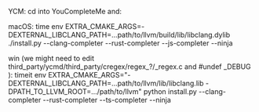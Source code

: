 
YCM: cd into YouCompleteMe and:

macOS:
time env EXTRA_CMAKE_ARGS=-DEXTERNAL_LIBCLANG_PATH=...path/to/llvm/build/lib/libclang.dylib ./install.py --clang-completer --rust-completer --js-completer --ninja

win (we might need to edit third_party/ycmd/third_party/cregex/regex_?/_regex.c and #undef _DEBUG ):
timeit env EXTRA_CMAKE_ARGS="-DEXTERNAL_LIBCLANG_PATH=...path/to/llvm/lib/libclang.lib -DPATH_TO_LLVM_ROOT=.../path/to/llvm" python install.py --clang-completer --rust-completer --ts-completer --ninja

